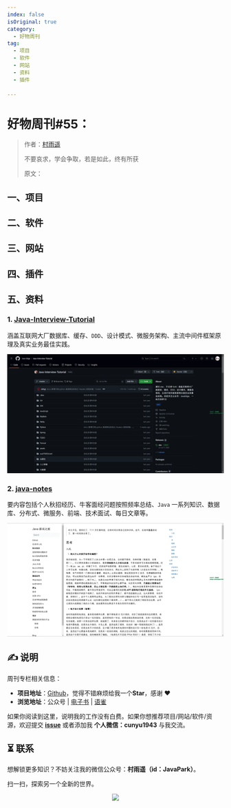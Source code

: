 ```yaml
---
index: false
isOriginal: true
category:
  - 好物周刊
tag:
  - 项目
  - 软件
  - 网站
  - 资料
  - 插件

---
```


# 好物周刊#55：

> 作者：[村雨遥](https://github.com/cunyu1943)
>
> 不要哀求，学会争取，若是如此，终有所获
>
> 原文：


## 一、项目

## 二、软件

## 三、网站

## 四、插件

## 五、资料

### 1. [Java-Interview-Tutorial](https://github.com/Java-Edge/Java-Interview-Tutorial)

涵盖互联网大厂数据库、缓存、`DDD`、设计模式、微服务架构、主流中间件框架原理及真实业务最佳实践。

![](assets/0427-0503/chrome_1711411847.webp)

### 2. [java-notes](https://github.com/DreamCats/java-notes)

要内容包括个人秋招经历、牛客面经问题按照频率总结、`Java` 一系列知识、数据库、分布式、微服务、前端、技术面试、每日文章等。

![](assets/0427-0503/1711584577075-c5ac79be-4b3e-4f53-9f8c-f9d7beef54f9.webp)

## ✍️ 说明

周刊专栏相关信息：

- **项目地址**：[Github](https://github.com/cunyu1943/weekly)，觉得不错麻烦给我一个**Star**，感谢 ❤️
- **浏览地址**：公众号 | [电子书](https://cunyu1943.github.io/weekly) | [语雀](https://yuque.com/cunyu1943/weekly)

如果你阅读到这里，说明我的工作没有白费。如果你想推荐项目/网站/软件/资源，欢迎提交 **[issue](https://github.com/cunyu1943/weekly/issues)** 或者添加我 **个人微信：cunyu1943** 与我交流。


## ⏳ 联系

想解锁更多知识？不妨关注我的微信公众号：**村雨遥（id：JavaPark）**。

扫一扫，探索另一个全新的世界。

<center>
<img src="/contact/contact.png" width="250">
</center>
